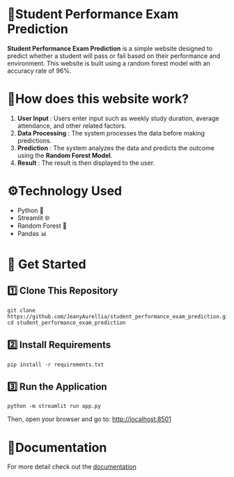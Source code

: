 # 🧾Student Performance Exam Prediction
**Student Performance Exam Prediction** is a simple website designed to predict whether a student will pass or fail based on their performance and environment. This website is built using a random forest model with an accuracy rate of 96%.

# 👀How does this website work?
1. **User Input** : Users enter input such as weekly study duration, average attendance, and other related factors.
2. **Data Processing** : The system processes the data before making predictions.
3. **Prediction** : The system analyzes the data and predicts the outcome using the **Random Forest Model**.
4. **Result** : The result is then displayed to the user.

# ⚙️Technology Used
- Python 🐍
- Streamlit 🌐
- Random Forest 🌳
- Pandas 📊

# 🚀 Get Started
## 1️⃣ Clone This Repository
```
git clone https://github.com/JeanyAurellia/student_performance_exam_prediction.git
cd student_performance_exam_prediction
```
## 2️⃣ Install Requirements
```
pip install -r requirements.txt
```
## 3️⃣ Run the Application
```
python -m streamlit run app.py
```
Then, open your browser and go to: [http://localhost:8501](http://localhost:8501)

# 📄Documentation
For more detail check out the [documentation](https://drive.google.com/file/d/17gJXUS-u8z8DSzY8X4wtRMTgdXAF55jg/view?usp=sharing)

